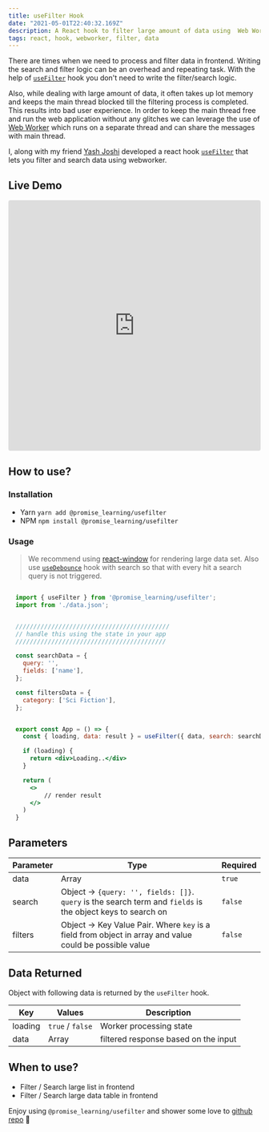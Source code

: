 ```yaml
---
title: useFilter Hook
date: "2021-05-01T22:40:32.169Z"
description: A React hook to filter large amount of data using  Web Worker.
tags: react, hook, webworker, filter, data
---
```


There are times when we need to process and filter data in frontend. Writing the search and filter logic can be an overhead and repeating task. With the help of [`useFilter`](https://github.com/promise-learning/useFilter) hook you don't need to write the filter/search logic.

Also, while dealing with large amount of data, it often takes up lot memory and keeps the main thread blocked till the filtering process is completed. This results into bad user experience. In order to keep the main thread free and run the web application without any glitches we can leverage the use of [Web Worker](https://developer.mozilla.org/en-US/docs/Web/API/Web_Workers_API/Using_web_workers) which runs on a separate thread and can share the messages with main thread.

I, along with my friend [Yash Joshi](https://twitter.com/jyash97) developed a react hook [`useFilter`](https://github.com/promise-learning/useFilter) that lets you filter and search data using webworker.

## Live Demo

<iframe src="https://codesandbox.io/embed/usefilter-demo-comlink-mdfz8?fontsize=14&hidenavigation=1&theme=dark"
     style="width:100%; height:500px; border:0; border-radius: 4px; overflow:hidden;"
     title="useFilter-demo1"
     allow="accelerometer; ambient-light-sensor; camera; encrypted-media; geolocation; gyroscope; hid; microphone; midi; payment; usb; vr; xr-spatial-tracking"
     sandbox="allow-forms allow-modals allow-popups allow-presentation allow-same-origin allow-scripts"
   ></iframe>

## How to use?

### Installation

- Yarn `yarn add @promise_learning/usefilter`
- NPM `npm install @promise_learning/usefilter`

### Usage

> We recommend using [react-window](https://www.npmjs.com/package/react-window) for rendering large data set. Also use [`useDebounce`](https://www.npmjs.com/package/use-debounce) hook with search so that with every hit a search query is not triggered.

```jsx

  import { useFilter } from '@promise_learning/usefilter';
  import from './data.json';


  ///////////////////////////////////////////
  // handle this using the state in your app
  //////////////////////////////////////////

  const searchData = {
    query: '',
    fields: ['name'],
  };

  const filtersData = {
    category: ['Sci Fiction'],
  };


  export const App = () => {
    const { loading, data: result } = useFilter({ data, search: searchData, filters: filterData });

    if (loading) {
      return <div>Loading..</div>
    }

    return (
      <>
          // render result
      </>
    )
  }
```

## Parameters

| Parameter | Type                                                                                                         | Required |
| --------- | ------------------------------------------------------------------------------------------------------------ | -------- |
| data      | Array                                                                                                        | `true`   |
| search    | Object -> `{query: '', fields: []}`. `query` is the search term and `fields` is the object keys to search on | `false`  |
| filters   | Object -> Key Value Pair. Where `key` is a field from object in array and value could be possible value      | `false`  |

## Data Returned

Object with following data is returned by the `useFilter` hook.

| Key     | Values           | Description                          |
| ------- | ---------------- | ------------------------------------ |
| loading | `true` / `false` | Worker processing state              |
| data    | Array            | filtered response based on the input |

## When to use?

- Filter / Search large list in frontend
- Filter / Search large data table in frontend

Enjoy using `@promise_learning/usefilter` and shower some love to [github repo](https://github.com/promise-learning/useFilter) 🎉
